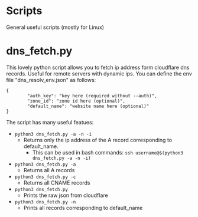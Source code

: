 # Scripts

General useful scripts (mostly for Linux)

# dns_fetch.py
This lovely python script allows you to fetch ip address form cloudflare dns records. Useful for remote servers with dynamic ips. You can define the env file "dns_resolv_env.json" as follows:
```
{
        "auth_key": "key here (required without --auth)",
        "zone_id": "zone id here (optional)",
        "default_name": "website name here (optional)"
}
```
The script has many useful featues:
- `python3 dns_fetch.py -a -n -i` 
    - Returns only the ip address of the A record corresponding to default_name.
        - This can be used in bash commands: `ssh username@$(python3 dns_fetch.py -a -n -i)`
- `python3 dns_fetch.py -a` 
    - Returns all A records
- `python3 dns_fetch.py -c`
    - Returns all CNAME records
- `python3 dns_fetch.py`
    - Prints the raw json from cloudflare
- `python3 dns_fetch.py -n`
    - Prints all records corresponding to default_name